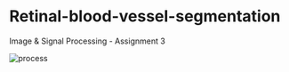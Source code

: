 # Retinal-blood-vessel-segmentation
Image &amp; Signal Processing - Assignment 3


![process](https://github.com/mericsferenc/Retinal-blood-vessel-segmentation/assets/78168280/3cc5233d-8cd0-476e-8b77-f9c6d2d7eb17)
